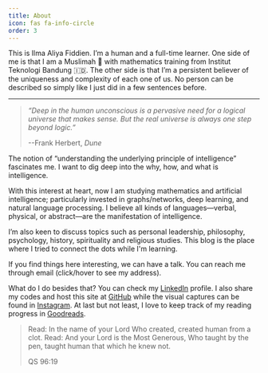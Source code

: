 ```yaml
---
title: About
icon: fas fa-info-circle
order: 3
---
```


This is Ilma Aliya Fiddien. I’m a human and a full-time learner. One side of me is that I am a Muslimah 🧕 with mathematics training from Institut Teknologi Bandung 🇮🇩. The other side is that I’m a persistent believer of the uniqueness and complexity of each one of us. No person can be described so simply like I just did in a few sentences before.

---

> _“Deep in the human unconscious is a pervasive need for a logical universe that makes sense. But the real universe is always one step beyond logic.”_ 
>
> --Frank Herbert, _Dune_

The notion of “understanding the underlying principle of intelligence” fascinates me. I want to dig deep into the why, how, and what is intelligence.

With this interest at heart, now I am studying mathematics and artificial intelligence; particularly invested in graphs/networks, deep learning, and natural language processing. I believe all kinds of languages—verbal, physical, or abstract—are the manifestation of intelligence.

I’m also keen to discuss topics such as personal leadership, philosophy, psychology, history, spirituality and religious studies. This blog is the place where I tried to connect the dots while I'm learning. 

If you find things here interesting, we can have a talk. You can reach me through <span data-toggle="tooltip" data-placement="top" title="" data-original-title="ilmaaliyaf (at) gmail (dot) com">email (click/hover to see my address)</span>.

What do I do besides that? You can check my [LinkedIn](https://linkedin.com/in/ilmaaliyaf) profile. I also share my codes and <span data-toggle="tooltip" data-placement="top" title="" data-original-title="powered by Jekyll">host this site</span> at [GitHub](https://github.com/ilmaaliyaf) while the visual captures can be found in [Instagram](https://instagram.com/ilmaaliyaf). At last but not least, I love to keep track of my reading progress in [Goodreads](https://goodreads.com/ilmaaliyaf).

> Read: In the name of your Lord Who created, created human from a clot. Read: And your Lord is the Most Generous, Who taught by the pen, taught human that which he knew not.
> 
> QS 96:19

